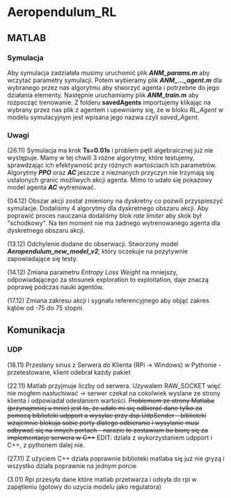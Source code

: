 # Aeropendulum_RL
## MATLAB

### Symulacja
Aby symulacja zadziałała musimy uruchomić plik ***ANM_params.m*** aby wczytać parametry symulacji. Potem wybieramy plik ***ANM_..._agent.m*** dla wybranego przez nas algorytmu aby stworzyć agenta i potrzebne do jego działania elementy. Następnie uruchamiamy plik ***ANM_train.m*** aby rozpocząć trenowanie. Z folderu **savedAgents** importujemy klikając na wybrany przez nas plik z agentem i upewniamy się, że w bloku *RL_Agent* w modelu symulacyjnym jest wpisana jego nazwa czyli *saved_Agent*.

### Uwagi
(26.11) Symulacja ma krok **Ts=0.01s** i problem pętli algebraicznej już nie występuje. Mamy w tej chwili 3 różne algorytmy, które testujemy, sprawdzając ich efektywność przy różnych wartościach ich parametrów. Algorytmy ***PPO*** oraz ***AC*** jeszcze z nieznanych przyczyn nie trzymają się ustalonych granic możliwych akcji agenta. Mimo to udało się pokazowy model agenta ***AC*** wytrenować.

(04.12) Obszar akcji został zmieniony na dyskretny co pozwili przyspieszyć symulacje. Dodaliśmy 4 algorytmy dla dyskretnego obszaru akcji. Aby poprawić proces nauczania dodaliśmy blok *rate limiter* aby skok był "schodkowy". Na ten moment nie ma żadnego wytrenowanego agenta dla dyskretnego obszaru akcji.

(13.12) Odchylenie dodane do obserwacji. Stworzony model ***Aeropendulum_new_model_v2***, który oczekuje na pozytywnie zapowiadające się testy.

(14.12) Zmiana parametru *Entropy Loss Weight* na mniejszy, odpowiadającego za stosunek exploration to exploitation, daje znaczą poprawę podczas nauki agentów.

(17.12) Zmiana zakresu akcji i sygnału referencyjnego aby objąć zakres kątów od -75 do 75 stopni.

## Komunikacja

### UDP 
(18.11) Przesłany sinus z Serwera do Klienta (RPi -> Windows) w Pythonie - przetestowane, klient odebrał każdy pakiet


(22.11) Matlab przyjmuje liczby od serwera. Uzywalem RAW_SOCKET więć nie mogłem nasłuchiwać -> serwer czekał na cokolwiek wyslane ze strony klienta i odpowiadał odesłaniem wartości. ~~Problemem ze strony Matlaba (przynajmniej u mnie) jest to, że udało mi się odbierać dane tylko za pomocą biblioteki udpport a wysylac przy dsp.UdpSender - biblioteki wzajemnie blokuja sobie porty dlatego odbieranie i wysylanie musi odbywać się na innych portach - narazie to zostawiam bo biorę się za implementacje serwera w C++~~ EDIT: działa z wykorzystaniem udpport i C++, z pythonem dalej nie.

(27.11) Z użyciem C++ działa poprawnie biblioteki matlaba się już nie gryzą i wszystko działa poprawnie na jednym porcie

(3.01) Rpi przesyła dane które matlab przetwarza i odsyła do rpi w zapętleniu (gotowy do uzycia modelu jako regulatora)
